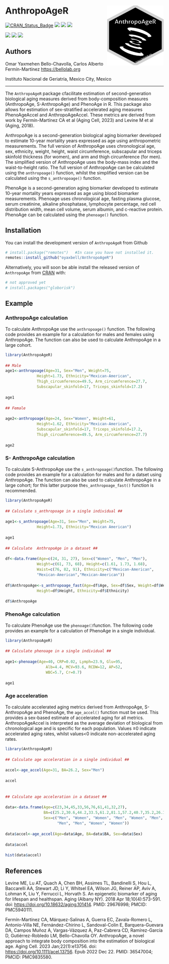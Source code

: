 
<!-- README.md is generated from README.Rmd. Please edit that file -->

# AnthropoAgeR <img src="inst/figures/AnthropoAgeR.png" align="right" width="180" height="190"/>

[![CRAN_Status_Badge](http://www.r-pkg.org/badges/version/AnthropoAgeR?color=green)](https://cran.r-project.org/package=AnthropoAgeR)
[![](http://cranlogs.r-pkg.org/badges/grand-total/AnthropoAgeR?color=green)](https://cran.r-project.org/package=AnthropoAgeR)
[![](http://cranlogs.r-pkg.org/badges/AnthropoAgeR?color=green)](https://cran.r-project.org/package=AnthropoAgeR)
[![](http://cranlogs.r-pkg.org/badges/last-week/AnthropoAgeR?color=green)](https://cran.r-project.org/package=AnthropoAgeR)

[![](https://img.shields.io/badge/Instagram-E4405F?style=for-the-badge&logo=instagram&logoColor=white)](https://instagram.com/bellochavolla_lab)
[![](https://img.shields.io/badge/GitHub-100000?style=for-the-badge&logo=github&logoColor=white)](https://github.com/oyaxbell)
[![](https://img.shields.io/badge/Facebook-1877F2?style=for-the-badge&logo=facebook&logoColor=white)](https://facebook.com/bellochavollalab)



## Authors

Omar Yaxmehen Bello-Chavolla, Carlos Alberto Fermín-Martínez
<https://bellolab.org>

Instituto Nacional de Geriatría, Mexico City, Mexico


------------------------------------------------------------------------

The `AnthropoAgeR` package cfacilitate estimation of second-generation
biological aging measures derived from body-composition measures
(AnthropoAge, S-AnthropoAge) and PhenoAge in R. This package also allows
for estimation of sex-stratified accelerated aging measures
PhenoAgeAccel and AnthropoAgeAccel. These metrics are derived from work
by Fermín-Martínez CA et al (Aging Cell, 2023) and Levine M et al
(Aging, 2018).

AnthropoAge is a second-generation biological aging biomarker developed
to estimate 10-year mortality years expressed as age using
anthropometric measurements. The full version of AnthropoAge uses
chronological age, sex, ethnicity, weight, height, waist circumference,
subscapular and triceps skinfold thickness (for women), and arm and
thigh circunference (for men). The simplified version of AnthropoAge
uses the body-mass index and the waist-to-height ratio. The full version
of AnthropoAge can be calculated using the `anthropoage()` function,
whilst the simplified version can be calculated using the
`s_anthropoage()` function.

PhenoAge is a second-generation aging biomarker developed to estimate
10-year mortality years expressed as age using blood biomarker
measurements. Phenoage uses chronological age, fasting plasma glucose,
serum creatinine, alkaline phosphatase, lymphocyte percentage, red cell
distribution width, mean cell volume, serum albumin, and c-reactive
protein. PhenoAge can be calculated using the `phenoage()` function.

## Installation

You can install the development version of `AnthropoAgeR` from Github

``` r
# install.package("remotes")   #In case you have not installed it.
remotes::install_github("oyaxbell/AnthropoAgeR")
```

Alternatively, you will soon be able install the released version of
`AnthropoAge` from [CRAN](https://CRAN.R-project.org) with:

``` r
# not approved yet
# install.packages("globorisk")
```

## Example

### AnthropoAge calculation

To calculate AnthropoAge use the `anthropoage()` function. The following
code provides an example for a calculation for males and females using
AnthropoAge. The function can also be used to calculate AnthropoAge in a
large cohort.

``` r
library(AnthropoAgeR)

## Male
age1<-anthropoage(Age=31, Sex="Men", Weight=75,
              Height=1.73, Ethnicity="Mexican-American",
              Thigh_circumference=49.5, Arm_circumference=27.7,
              Subscapular_skinfold=17, Triceps_skinfold=17.2)

age1

## Female

age2<-anthropoage(Age=24, Sex="Women", Weight=61,
              Height=1.62, Ethnicity="Mexican-American",
              Subscapular_skinfold=17, Triceps_skinfold=17.2,
              Thigh_circumference=49.5, Arm_circumference=27.7)

age2
```

### S- AnthropoAge calculation

To calculate S-AnthropoAge use the `s_anthropoage()`function. The
following code provides an example for a calculation for males and for a
datset using AnthropoAge. The function can also be used to calculate
AnthropoAge in a large cohort; for this latter purpose
the`s_anthropoage_fast()` function is recommended.

``` r
library(AnthropoAgeR)

## Calculate s_anthropoage in a single individual ##

age1<-s_anthropoage(Age=31, Sex="Men", Weight=75,
              Height=1.73, Ethnicity="Mexican American")

age1

## Calculate  AnthropoAge in a dataset ##

df<-data.frame(Age=c(24, 31, 27), Sex=c("Women", "Men", "Men"),
              Weight=c(61, 73, 68), Height=c(1.61, 1.73, 1.68),
              Waist=c(76, 82, 91), Ethnicity=c("Mexican-American",
              "Mexican-American","Mexican-American"))

df$AnthropoAge<-s_anthropoage_fast(Age=df$Age, Sex=df$Sex, Weight=df$Weight,
              Height=df$Height, Ethnicity=df$Ethnicity)

df$AnthropoAge

```

### PhenoAge calculation

To calculate PhenoAge use the `phenoage()`function. The following code
provides an example for a calculation of PhenoAge in a single
individual.

``` r
library(AnthropoAgeR)

## Calculate phenoage in a single individual ##

age1<-phenoage(Age=40, CRP=0.02, Lymph=23.9, Glu=95,
                  Alb=4.4, MCV=93.6, RCDW=12, AP=52,
                  WBC=5.7, Cr=0.7)

age1
```

### Age acceleration

To calculate accelerated aging metrics derived from AnthropoAge,
S-AnthropoAge and PhenoAge, the `age_accel()` function must be used.
This provides a sex-based estimate of accelerated aging for all metrics.
AnthropoAgeAccel is interpreted as the average deviation of biological
from chronological age and is specific for each population. Values ≥0
indicate accelerated aging rates, whilst values\<0 indicate
non-accelerated aging rates.

``` r
library(AnthropoAgeR)

## Calculate age acceleration in a single individual ##

accel<-age_accel(Age=31, BA=26.2, Sex="Men")

accel


## Calculate age acceleration in a dataset ##

data<-data.frame(Age=c(23,34,45,33,56,76,61,41,32,27),
                 BA=c(25.2,30.6,44.2,33.5,61.2,81.1,57.2,40.7,35.2,26.1),
                 Sex=c("Men", "Women", "Women", "Men", "Women", "Men", 
                       "Men", "Men", "Women", "Women"))

data$accel<-age_accel(Age=data$Age, BA=data$BA, Sex=data$Sex)

data$accel

hist(data$accel)


```

## References

Levine ME, Lu AT, Quach A, Chen BH, Assimes TL, Bandinelli S, Hou L,
Baccarelli AA, Stewart JD, Li Y, Whitsel EA, Wilson JG, Reiner AP, Aviv
A, Lohman K, Liu Y, Ferrucci L, Horvath S. An epigenetic biomarker of
aging for lifespan and healthspan. Aging (Albany NY). 2018 Apr
18;10(4):573-591. doi: <https://doi.org/10.18632/aging.101414>. PMID:
29676998; PMCID: PMC5940111.

Fermín-Martínez CA, Márquez-Salinas A, Guerra EC, Zavala-Romero L,
Antonio-Villa NE, Fernández-Chirino L, Sandoval-Colin E,
Barquera-Guevara DA, Campos Muñoz A, Vargas-Vázquez A, Paz-Cabrera CD,
Ramírez-García D, Gutiérrez-Robledo LM, Bello-Chavolla OY. AnthropoAge,
a novel approach to integrate body composition into the estimation of
biological age. Aging Cell. 2023 Jan;22(1):e13756. doi:
<https://doi.org/10.1111/acel.13756>. Epub 2022 Dec 22. PMID: 36547004;
PMCID: PMC9835580.
